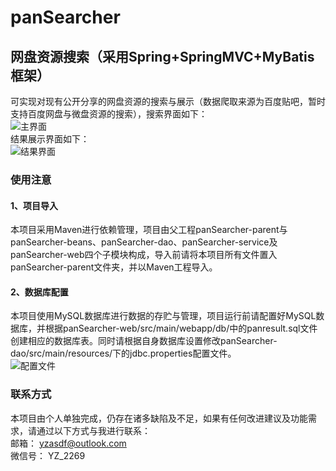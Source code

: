 # panSearcher

## 网盘资源搜索（采用Spring+SpringMVC+MyBatis框架）<br>
可实现对现有公开分享的网盘资源的搜索与展示（数据爬取来源为百度贴吧，暂时支持百度网盘与微盘资源的搜索），搜索界面如下：<br>
![主界面](http://wx3.sinaimg.cn/large/a8c6e1abgy1fvcn05de7aj211y0hemxr.jpg)
<br>结果展示界面如下：<br>
![结果界面](http://wx3.sinaimg.cn/large/a8c6e1abgy1fvcn09e9y6j211y0heq4d.jpg)

### 使用注意

#### 1、项目导入<br>
本项目采用Maven进行依赖管理，项目由父工程panSearcher-parent与panSearcher-beans、panSearcher-dao、panSearcher-service及panSearcher-web四个子模块构成，导入前请将本项目所有文件置入panSearcher-parent文件夹，并以Maven工程导入。<br>

#### 2、数据库配置<br>
本项目使用MySQL数据库进行数据的存贮与管理，项目运行前请配置好MySQL数据库，并根据panSearcher-web/src/main/webapp/db/中的panresult.sql文件创建相应的数据库表。同时请根据自身数据库设置修改panSearcher-dao/src/main/resources/下的jdbc.properties配置文件。<br>
![配置文件](http://wx1.sinaimg.cn/large/a8c6e1abgy1fvcnzfora6j208s02kq2r.jpg)

### 联系方式<br>
本项目由个人单独完成，仍存在诸多缺陷及不足，如果有任何改进建议及功能需求，请通过以下方式与我进行联系：<br>
邮箱： yzasdf@outlook.com<br>
微信号： YZ_2269

